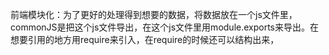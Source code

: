 前端模块化：为了更好的处理得到想要的数据，将数据放在一个js文件里，commonJS是把这个js文件导出，在这个js文件里用module.exports来导出。在想要引用的地方用require来引入，在require的时候还可以结构出来，
